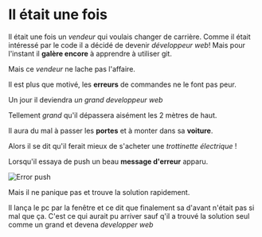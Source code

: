 # Il était une fois
Il était une fois un *vendeur* qui voulais changer de carrière.
Comme il était intéressé par le code il a décidé de devenir *développeur web*!
Mais pour l'instant il **galère encore** à apprendre à utiliser git.

Mais ce *vendeur* ne lache pas l'affaire.

Il est plus que motivé, les **erreurs** de commandes ne le font pas peur.

Un jour il deviendra *un grand developpeur web*

Tellement *grand* qu'il dépassera aisément les 2 mètres de haut.

Il aura du mal à passer les **portes** et à monter dans sa **voiture**.

Alors il se dit qu'il ferait mieux de s'acheter une *trottinette électrique* !

Lorsqu'il essaya de push un beau **message d'erreur** apparu.

![Error push](https://i.ytimg.com/vi/Mn5FEtmInF8/maxresdefault.jpg)

Mais il ne panique pas et trouve la solution rapidement.

Il lança le pc par la fenêtre et ce dit que finalement sa
d'avant n'était pas si mal que ça. C'est ce qui aurait pu
arriver sauf q'il a trouvé la solution seul comme un
grand et devena *developper web*